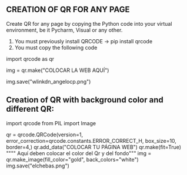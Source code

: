## CREATION OF QR FOR ANY PAGE
Create QR for any page by copying the Python code into your virtual environment, be it Pycharm, Visual or any other.

1. You must previously install QRCODE -> pip install qrcode
2. You must copy the following code


import qrcode  as qr

img = qr.make("COLOCAR LA WEB AQUÍ")

img.save("wlinkdn_angelocp.png")


## Creation of QR with background color and different QR:

import qrcode
from PIL import Image

qr = qrcode.QRCode(version=1,
                   error_correction=qrcode.constants.ERROR_CORRECT_H,
                   box_size=10, border=4,)
qr.add_data("COLOCAR TU PÁGINA WEB")
qr.make(fit=True)
"""" Aquí deben colocar el color del Qr y del fondo"""
img = qr.make_image(fill_color="gold", back_colors="white")
img.save("elchebas.png")


